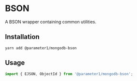 # BSON
A BSON wrapper containing common utilities.

## Installation
```
yarn add @parameter1/mongodb-bson
```

## Usage
```js
import { EJSON, ObjectId } from '@parameter1/mongodb-bson';
```
